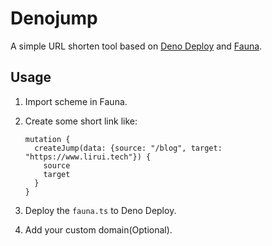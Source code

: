 # Denojump

A simple URL shorten tool based on [Deno Deploy](https://deno.com/deploy) and [Fauna](https://fauna.com/).

## Usage

1. Import scheme in Fauna.

2. Create some short link like:

   ```
   mutation {
     createJump(data: {source: "/blog", target: "https://www.lirui.tech"}) {
       source
       target
     }
   }
   ```

3. Deploy the `fauna.ts` to Deno Deploy.

4. Add your custom domain(Optional).

